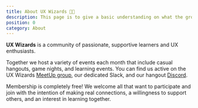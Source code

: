 ```yaml
---
title: About UX Wizards 🧙🏽
description: This page is to give a basic understanding on what the group is and does.
position: 0
category: About
---
```

**UX Wizards** is a community of passionate, supportive learners and UX enthusiasts.

Together we host a variety of events each month that include casual hangouts, game nights, and learning events. You can find us active on the UX Wizards [MeetUp group](https://www.meetup.com/UX-WIZARDS), our dedicated Slack, and our hangout [Discord](http://uxwizards.org/discord).

Membership is completely free! We welcome all that want to participate and join with the intention of making real connections, a willingness to support others, and an interest in learning together.
